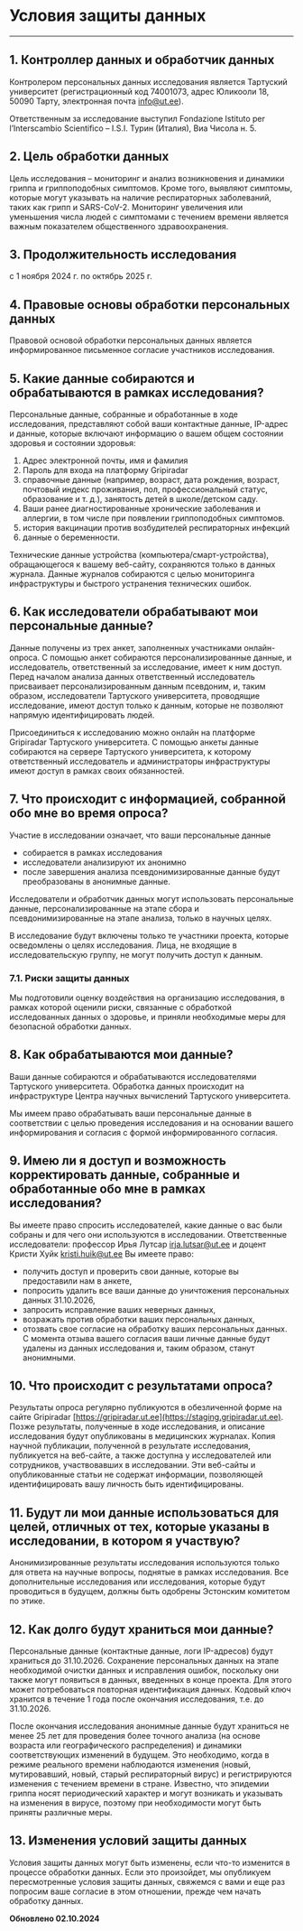 # Условия защиты данных

---

## 1. Контроллер данных и обработчик данных

Контролером персональных данных исследования является Тартуский университет
(регистрационный код 74001073, адрес Юликооли 18, 50090 Тарту, электронная почта
info@ut.ee).

Ответственным за исследование выступил Fondazione Istituto per l’Interscambio Scientifico – I.S.I.
Турин (Италия), Виа Чисола н. 5.

## 2. Цель обработки данных

Цель исследования – мониторинг и анализ возникновения и динамики гриппа и
гриппоподобных симптомов. Кроме того, выявляют симптомы, которые могут указывать на
наличие респираторных заболеваний, таких как грипп и SARS-CoV-2. Мониторинг увеличения
или уменьшения числа людей с симптомами с течением времени является важным
показателем общественного здравоохранения.

## 3. Продолжительность исследования 

с 1 ноября 2024 г. по октябрь 2025 г.

## 4. Правовые основы обработки персональных данных

Правовой основой обработки персональных данных является информированное письменное
согласие участников исследования.

## 5. Какие данные собираются и обрабатываются в рамках исследования?

Персональные данные, собранные и обработанные в ходе исследования, представляют собой
ваши контактные данные, IP-адрес и данные, которые включают информацию о вашем общем
состоянии здоровья и состоянии здоровья:

1. Адрес электронной почты, имя и фамилия
2. Пароль для входа на платформу Gripiradar
3. cправочные данные (например, возраст, дата рождения, возраст, почтовый индекс
проживания, пол, профессиональный статус, образование и т. д.), занятость детей в
школе/детском саду.
4. Ваши ранее диагностированные хронические заболевания и аллергии, в том числе при
появлении гриппоподобных симптомов.
5. история вакцинации против возбудителей респираторных инфекций
6. данные о беременности.

Технические данные устройства (компьютера/смарт-устройства), обращающегося к вашему
веб-сайту, сохраняются только в данных журнала. Данные журналов собираются с целью
мониторинга инфраструктуры и быстрого устранения технических ошибок.

## 6. Как исследователи обрабатывают мои персональные данные?

Данные получены из трех анкет, заполненных участниками онлайн-опроса. С помощью анкет
собираются персонализированные данные, и исследователь, ответственный за исследование,
имеет к ним доступ. Перед началом анализа данных ответственный исследователь присваивает
персонализированным данным псевдоним, и, таким образом, исследователи Тартуского
университета, проводящие исследование, имеют доступ только к данным, которые не
позволяют напрямую идентифицировать людей.

Присоединиться к исследованию можно онлайн на платформе Gripiradar Тартуского
университета. С помощью анкеты данные собираются на сервере Тартуского университета, к
которому ответственный исследователь и администраторы инфраструктуры имеют доступ в
рамках своих обязанностей.

## 7. Что происходит с информацией, собранной обо мне во время опроса?

Участие в исследовании означает, что ваши персональные данные

- собирается в рамках исследования
- исследователи анализируют их анонимно
- после завершения анализа псевдонимизированные данные будут преобразованы в
анонимные данные.

Исследователи и обработчик данных могут использовать персональные данные,
персонализированные на этапе сбора и псевдонимизированные на этапе анализа, только в
научных целях.

В исследование будут включены только те участники проекта, которые осведомлены о целях
исследования. Лица, не входящие в исследовательскую группу, не могут получить доступ к
данным.

### 7.1. Риски защиты данных

Мы подготовили оценку воздействия на организацию исследования, в рамках которой
оценили риски, связанные с обработкой исследованных данных о здоровье, и приняли
необходимые меры для безопасной обработки данных.

## 8. Как обрабатываются мои данные?

Ваши данные собираются и обрабатываются исследователями Тартуского университета.
Обработка данных происходит на инфраструктуре Центра научных вычислений Тартуского
университета.

Мы имеем право обрабатывать ваши персональные данные в соответствии с целью
проведения исследования и на основании вашего информирования и согласия с формой
информированного согласия.

## 9. Имею ли я доступ и возможность корректировать данные, собранные и обработанные обо мне в рамках исследования?

Вы имеете право спросить исследователей, какие данные о вас были собраны и для чего они
используются в исследовании. Ответственные исследователи: профессор Ирья Лутсар
irja.lutsar@ut.ee и доцент Кристи Хуйк kristi.huik@ut.ee
Вы имеете право:

- получить доступ и проверить свои данные, которые вы предоставили нам в анкете,
- попросить удалить все ваши данные до уничтожения персональных данных 31.10.2026,
- запросить исправление ваших неверных данных,
- возражать против обработки ваших персональных данных,
- отозвать свое согласие на обработку ваших персональных данных. С момента отзыва
вашего согласия ваши личные данные будут удалены из данных исследования и, таким
образом, станут анонимными.

## 10. Что происходит с результатами опроса?

Результаты опроса регулярно публикуются в обезличенной форме на сайте Gripiradar
[https://gripiradar.ut.ee](https://staging.gripiradar.ut.ee). Позже результаты, полученные в ходе исследования, и описание
исследования будут опубликованы в медицинских журналах. Копия научной публикации,
полученной в результате исследования, публикуется на веб-сайте, а также доступна у
исследователей или сотрудников, участвовавших в исследовании. Эти веб-сайты и
опубликованные статьи не содержат информации, позволяющей идентифицировать вашу
личность быть идентифицированы.

## 11. Будут ли мои данные использоваться для целей, отличных от тех, которые указаны в исследовании, в котором я участвую?

Анонимизированные результаты исследования используются только для ответа на научные
вопросы, поднятые в рамках исследования. Все дополнительные исследования или
исследования, которые будут проводиться в будущем, должны быть одобрены Эстонским
комитетом по этике.

## 12. Как долго будут храниться мои данные?

Персональные данные (контактные данные, логи IP-адресов) будут храниться до 31.10.2026.
Сохранение персональных данных на этапе необходимой очистки данных и исправления
ошибок, поскольку они также могут появиться в данных, введенных в конце проекта. Для этого
может потребоваться повторная идентификация данных. Кодовый ключ хранится в течение 1
года после окончания исследования, т.е. до 31.10.2026.

После окончания исследования анонимные данные будут храниться не менее 25 лет для
проведения более точного анализа (на основе возраста или географического распределения) и
динамики соответствующих изменений в будущем. Это необходимо, когда в режиме реального
времени наблюдаются изменения (новый, мутировавший, новый, старый респираторный
вирус) и регистрируются изменения с течением времени в стране. Известно, что эпидемии
гриппа носят периодический характер и могут возникать и указывать на изменения в вирусе,
поэтому при необходимости могут быть приняты различные меры.

## 13. Изменения условий защиты данных

Условия защиты данных могут быть изменены, если что-то изменится в процессе обработки
данных. Если это произойдет, мы опубликуем пересмотренные условия защиты данных,
свяжемся с вами и еще раз попросим ваше согласие в этом отношении, прежде чем начать
обработку данных.

**Обновлено 02.10.2024**


